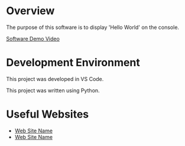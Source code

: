 # Overview

The purpose of this software is to display 'Hello World' on the console.

[Software Demo Video](http://youtube.link.goes.here)

# Development Environment

This project was developed in VS Code.

This project was written using Python.

# Useful Websites

* [Web Site Name](http://url.link.goes.here)
* [Web Site Name](http://url.link.goes.here)
